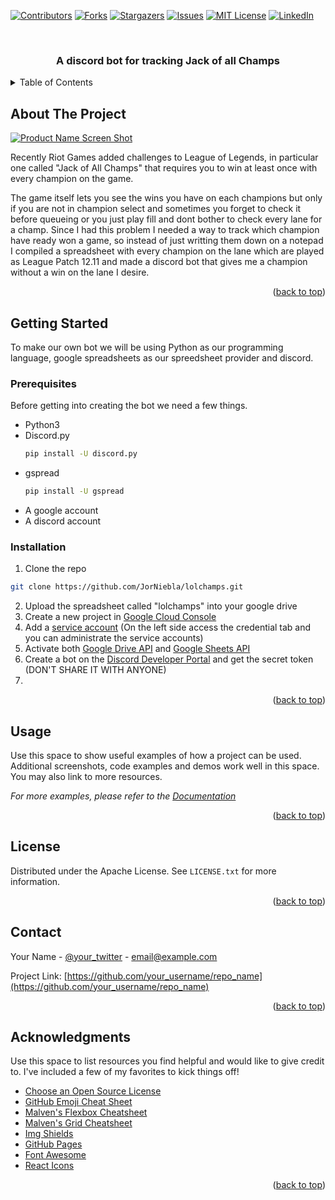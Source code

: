 <div id="top"></div>
<!--
*** Thanks for checking out the Best-README-Template. If you have a suggestion
*** that would make this better, please fork the repo and create a pull request
*** or simply open an issue with the tag "enhancement".
*** Don't forget to give the project a star!
*** Thanks again! Now go create something AMAZING! :D
-->



<!-- PROJECT SHIELDS -->
<!--
*** I'm using markdown "reference style" links for readability.
*** Reference links are enclosed in brackets [ ] instead of parentheses ( ).
*** See the bottom of this document for the declaration of the reference variables
*** for contributors-url, forks-url, etc. This is an optional, concise syntax you may use.
*** https://www.markdownguide.org/basic-syntax/#reference-style-links
-->
[![Contributors][contributors-shield]][contributors-url]
[![Forks][forks-shield]][forks-url]
[![Stargazers][stars-shield]][stars-url]
[![Issues][issues-shield]][issues-url]
[![MIT License][license-shield]][license-url]
[![LinkedIn][linkedin-shield]][linkedin-url]



<!-- PROJECT LOGO -->
<br />
<div align="center">

  <h3 align="center">A discord bot for tracking Jack of all Champs</h3>
</div>



<!-- TABLE OF CONTENTS -->
<details>
  <summary>Table of Contents</summary>
  <ol>
    <li>
      <a href="#about-the-project">About The Project</a>
    </li>
    <li>
      <a href="#getting-started">Getting Started</a>
      <ul>
        <li><a href="#prerequisites">Prerequisites</a></li>
        <li><a href="#installation">Installation</a></li>
      </ul>
    </li>
    <li><a href="#usage">Usage</a></li>
    <li><a href="#roadmap">Roadmap</a></li>
    <li><a href="#contributing">Contributing</a></li>
    <li><a href="#license">License</a></li>
    <li><a href="#contact">Contact</a></li>
    <li><a href="#acknowledgments">Acknowledgments</a></li>
  </ol>
</details>



<!-- ABOUT THE PROJECT -->
## About The Project

[![Product Name Screen Shot][product-screenshot]](https://example.com)

Recently Riot Games added challenges to League of Legends, in particular one called "Jack of All Champs" that requires you to win at least once with every champion on the game.

The game itself lets you see the wins you have on each champions but only if you are not in champion select and sometimes you forget to check it before queueing or you just play fill and dont bother to check every lane for a champ. Since I had this problem I needed a way to track which champion have ready won a game, so instead of just writting them down on a notepad I compiled a spreadsheet with every champion on the lane which are played as League Patch 12.11 and made a discord bot that gives me a champion without a win on the lane I desire.


<p align="right">(<a href="#top">back to top</a>)</p>



<!-- GETTING STARTED -->
## Getting Started

To make our own bot we will be using Python as our programming language, google spreadsheets as our spreedsheet provider and discord.

### Prerequisites

Before getting into creating the bot we need a few things.
* Python3
* Discord.py
  ```sh
  pip install -U discord.py      
  ```
* gspread
  ```sh
  pip install -U gspread      
  ```
* A google account
* A discord account
  

### Installation

1.  Clone the repo
   ```sh
   git clone https://github.com/JorNiebla/lolchamps.git
   ```
2. Upload the spreadsheet called "lolchamps" into your google drive
3. Create a new project in [Google Cloud Console](https://console.cloud.google.com)
4. Add a [service account](https://cloud.google.com/iam/docs/service-accounts) (On the left side access the credential tab and you can administrate the service accounts)
5. Activate both [Google Drive API](https://console.cloud.google.com/apis/library/drive.googleapis.com) and [Google Sheets API](https://console.cloud.google.com/apis/library/sheets.googleapis.com)
6. Create a bot on the [Discord Developer Portal](https://discord.com/developers/docs/intro) and get the secret token (DON'T SHARE IT WITH ANYONE)
7. 

<p align="right">(<a href="#top">back to top</a>)</p>

<!-- USAGE EXAMPLES -->
## Usage

Use this space to show useful examples of how a project can be used. Additional screenshots, code examples and demos work well in this space. You may also link to more resources.

_For more examples, please refer to the [Documentation](https://example.com)_

<p align="right">(<a href="#top">back to top</a>)</p>


<!-- LICENSE -->
## License

Distributed under the Apache License. See `LICENSE.txt` for more information.

<p align="right">(<a href="#top">back to top</a>)</p>



<!-- CONTACT -->
## Contact

Your Name - [@your_twitter](https://twitter.com/your_username) - email@example.com

Project Link: [https://github.com/your_username/repo_name](https://github.com/your_username/repo_name)

<p align="right">(<a href="#top">back to top</a>)</p>



<!-- ACKNOWLEDGMENTS -->
## Acknowledgments

Use this space to list resources you find helpful and would like to give credit to. I've included a few of my favorites to kick things off!

* [Choose an Open Source License](https://choosealicense.com)
* [GitHub Emoji Cheat Sheet](https://www.webpagefx.com/tools/emoji-cheat-sheet)
* [Malven's Flexbox Cheatsheet](https://flexbox.malven.co/)
* [Malven's Grid Cheatsheet](https://grid.malven.co/)
* [Img Shields](https://shields.io)
* [GitHub Pages](https://pages.github.com)
* [Font Awesome](https://fontawesome.com)
* [React Icons](https://react-icons.github.io/react-icons/search)

<p align="right">(<a href="#top">back to top</a>)</p>



<!-- MARKDOWN LINKS & IMAGES -->
<!-- https://www.markdownguide.org/basic-syntax/#reference-style-links -->
[contributors-shield]: https://img.shields.io/github/contributors/JorNiebla/lolchamps.svg?style=for-the-badge
[contributors-url]: https://github.com/JorNiebla/lolchamps/graphs/contributors
[forks-shield]: https://img.shields.io/github/forks/JorNiebla/lolchamps.svg?style=for-the-badge
[forks-url]: https://github.com/JorNiebla/lolchamps/network/members
[stars-shield]: https://img.shields.io/github/stars/JorNiebla/lolchamps.svg?style=for-the-badge
[stars-url]: https://github.com/JorNiebla/lolchamps/stargazers
[issues-shield]: https://img.shields.io/github/issues/JorNiebla/lolchamps.svg?style=for-the-badge
[issues-url]: https://github.com/JorNiebla/lolchamps/issues
[license-shield]: https://img.shields.io/github/license/JorNiebla/lolchamps.svg?style=for-the-badge
[license-url]: https://github.com/JorNiebla/lolchamps/blob/master/LICENSE
[linkedin-shield]: https://img.shields.io/badge/-LinkedIn-black.svg?style=for-the-badge&logo=linkedin&colorB=555
[linkedin-url]: https://www.linkedin.com/in/jorge-niebla-n%C3%BA%C3%B1ez/
[product-screenshot]: images/Blitzcrank.png

